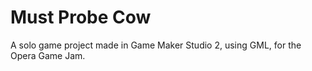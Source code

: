 # Must Probe Cow
A solo game project made in Game Maker Studio 2, using GML, for the Opera Game Jam.
